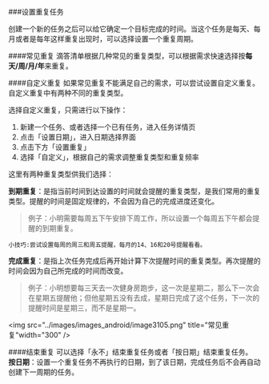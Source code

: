 ###设置重复任务

创建一个新的任务之后可以给它确定一个目标完成的时间。当这个任务是每天、每月或者是每年这样重复出现时，可以选择设置一个重复周期。

####常见重复
滴答清单根据几种常见的重复类型，可以根据需求快速选择按**每天/周/月/年**来重复。


####自定义重复
如果常见重复不能满足自己的需求，可以尝试设置自定义重复。
自定义重复中有两种不同的重复类型。

选择自定义重复，只需进行以下操作：
1. 新建一个任务、或者选择一个已有任务，进入任务详情页
2. 点击「设置日期」，进入日期选择界面
3. 点击下方「设置重复」
4. 选择「自定义」，根据自己的需求调整重复类型和重复频率

这里有两种重复类型供我们选择：

__到期重复__：是指当前时间到达设置的时间就会提醒的重复类型，是我们常用的重复类型。提醒的时间是固定规律的，不会因为自己的完成进度还变化。
>例子：小明需要每周五下午安排下周工作，所以设置一个每周五下午都会提醒的到期重复。

`小技巧:尝试设置每周的周三和周五提醒，每月的14、16和20号提醒看看。`

__完成重复__：是指上次任务完成后再开始计算下次提醒时间的重复类型。再次提醒的时间会因为自己所完成的时间而改变。
>例子：小明想要每三天去一次健身房跑步，这一次是星期二，那么下一次会在星期五提醒他；但他星期五没有去成，星期日完成了这个任务，下一次的提醒时间是星期三，而不是星期一。

<img src="../images/images_android/image3105.png" title="常见重复"width="300" />


####结束重复
可以选择「永不」结束重复任务或者「按日期」结束重复任务。
<br >**按日期**：设置一个重复任务不再执行的日期，到了该日期，完成任务后不会再自动创建下一周期的任务。

